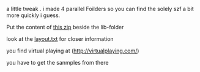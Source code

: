 a little tweak . i made 4 parallel Foilders so you can find the solely szf a bit more quickly i guess.

Put the content of [this zip](Virtual-Playing-Orchestra3-parallel.zip) beside the lib-folder

look at the [layout.txt](layout.txt) for closer information

you find virtual playing at (http://virtualplaying.com/) 

you have to get the sanmples from there

